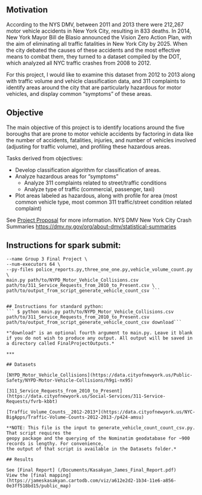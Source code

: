 ## Motivation

According to the NYS DMV, between 2011 and 2013 there were 212,267 motor vehicle accidents in New York City, resulting in 833 deaths. In 2014, New York Mayor Bill de Blasio announced the Vision Zero Action Plan, with the aim of eliminating all traffic fatalities in New York City by 2025.
When the city debated the causes of these accidents and the most effective means to combat them, they turned to a dataset compiled by the DOT, which analyzed all NYC traffic crashes from 2008 to 2012.

For this project, I would like to examine this dataset from 2012 to 2013 along with traffic volume and vehicle classification data, and 311 complaints to identify areas around the city that are particularly hazardous for motor vehicles, and display common “symptoms” of these areas.

## Objective
The main objective of this project is to identify locations around the five boroughs that are prone to motor vehicle accidents by factoring in data like the number of accidents, fatalities, injuries, and number of vehicles involved (adjusting for traffic volume), and profiling these hazardous areas.

Tasks derived from objectives:
* Develop classification algorithm for classification of areas.
* Analyze hazardous areas for “symptoms”
  *  Analyze 311 complaints related to street/traffic conditions
  *  Analyze type of traffic (commercial, passenger, taxi)
* Plot areas labeled as hazardous, along with profile for area (most common vehicle type, most common 311 traffic/street condition related complaint)

See [Project Proposal](/Documents/Kasakyan_James_Project_Proposal.pdf) for more information.
NYS DMV New York City Crash Summaries https://dmv.ny.gov/org/about-dmv/statistical-summaries

## Instructions for spark submit:

``` $ spark-submit \
--name Group 3 Final Project \
--num-executors 64 \
--py-files police_reports.py,three_one_one.py,vehicle_volume_count.py \
main.py path/to/NYPD_Motor_Vehicle_Collisions.csv path/to/311_Service_Requests_from_2010_to_Present.csv \
path/to/output_from_script_generate_vehicle_count_csv ```


## Instructions for standard python:
``` $ python main.py path/to/NYPD_Motor_Vehicle_Collisions.csv path/to/311_Service_Requests_from_2010_to_Present.csv path/to/output_from_script_generate_vehicle_count_csv download```

*"download" is an optional fourth argument to main.py. Leave it blank if you do not wish to produce any output. All output will be saved in a directory called FinalProjectOutputs.*

***

## Datasets

[NYPD_Motor_Vehicle_Collisions](https://data.cityofnewyork.us/Public-Safety/NYPD-Motor-Vehicle-Collisions/h9gi-nx95)

[311_Service_Requests_from_2010_to_Present](https://data.cityofnewyork.us/Social-Services/311-Service-Requests/fvrb-kbbt)

[Traffic_Volume_Counts__2012-2013*](https://data.cityofnewyork.us/NYC-BigApps/Traffic-Volume-Counts-2012-2013-/p424-amsu)

**NOTE: This file is the input to generate_vehicle_count_count_csv.py. That script requires the
geopy package and the querying of the Nominatim geodatabase for ~900 records is lengthy. For convenience,
the output of that script is available in the Datasets folder.*

## Results

See [Final Report] (/Documents/Kasakyan_James_Final_Report.pdf)
View the [final mapping] (https://jameskasakyan.cartodb.com/viz/a612e2d2-1b34-11e6-a856-0e3ff518bd15/public_map) 
